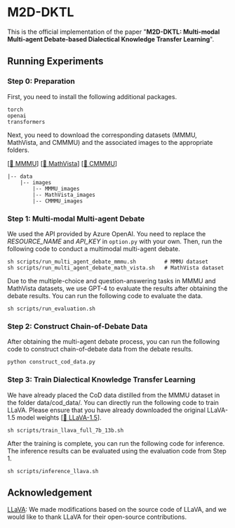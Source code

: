 # M2D-DKTL

This is the official implementation of the paper "**M2D-DKTL: Multi-modal Multi-agent Debate-based Dialectical Knowledge Transfer Learning**".

## Running Experiments

### Step 0: Preparation
<!-- 首先你需要安装下面的依赖库。 -->
First, you need to install the following additional packages.

```
torch
openai
transformers
```

<!-- 然后你需要下载对应的数据集MMMU、MathVista和CMMMU对应的图片到对应的文件夹。 -->
Next, you need to download the corresponding datasets (MMMU, MathVista, and CMMMU) and the associated images to the appropriate folders.

[[🤗 MMMU](https://huggingface.co/datasets/MMMU/MMMU)] [[🤗 MathVista](https://huggingface.co/datasets/AI4Math/MathVista)] [[🤗 CMMMU](https://huggingface.co/datasets/m-a-p/CMMMU)]

```
|-- data
    |-- images
        |-- MMMU_images
        |-- MathVista_images
        |-- CMMMU_images
```

### Step 1: Multi-modal Multi-agent Debate
<!-- 我们使用了Azure OpenAI提供的API接口，你需要将option.py中的RESOURCE_NAME和API_KEY替换为你自己的。最后运行下面的代码进行多模态多智能体辩论。 -->
We used the API provided by Azure OpenAI. You need to replace the _RESOURCE_NAME_ and _API_KEY_ in `option.py` with your own. Then, run the following code to conduct a multimodal multi-agent debate.

```
sh scripts/run_multi_agent_debate_mmmu.sh         # MMMU dataset
sh scripts/run_multi_agent_debate_math_vista.sh   # MathVista dataset
```

<!-- 由于MMMU和MathVista中的数据有多选选择题和问答题，因此我们在得到辩论结果后使用GPT4对结果进行评估。你可以运行下面的代码对数据进行评估。 -->
Due to the multiple-choice and question-answering tasks in MMMU and MathVista datasets, we use GPT-4 to evaluate the results after obtaining the debate results. You can run the following code to evaluate the data.

```
sh scripts/run_evaluation.sh
```

### Step 2: Construct Chain-of-Debate Data
<!-- 在得到多智能体的辩论过程之后，你可以运行下面的代码从辩论结果中构造出链式辩论数据。 -->
After obtaining the multi-agent debate process, you can run the following code to construct chain-of-debate data from the debate results.

```
python construct_cod_data.py
```

### Step 3: Train Dialectical Knowledge Transfer Learning
<!-- 我们已经将我们基于MMMU数据集凝练好的CoD数据放在了文件夹data/cod_data/下，你可以直接运行下面的代码训练LLaVA，请确保你已经下载了LLaVA原始的模型权重。 -->
We have already placed the CoD data distilled from the MMMU dataset in the folder data/cod_data/. You can directly run the following code to train LLaVA. Please ensure that you have already downloaded the original LLaVA-1.5 model weights [[🤗 LLaVA-1.5](https://huggingface.co/collections/liuhaotian/llava-15-653aac15d994e992e2677a7e)].

```
sh scripts/train_llava_full_7b_13b.sh
```

<!-- 在训练结束后，你可以运行下面的代码对模型进行推理，推理结果可以使用Step 1中的评估代码进行评估。 -->
After the training is complete, you can run the following code for inference. The inference results can be evaluated using the evaluation code from Step 1.

```
sh scripts/inference_llava.sh
```

## Acknowledgement
<!-- 我们基于LLaVA的源码进行了修改，感谢LLaVA的开源。 -->
[LLaVA](https://github.com/haotian-liu/LLaVA): We made modifications based on the source code of LLaVA, and we would like to thank LLaVA for their open-source contributions.